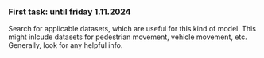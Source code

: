 ### First task: until friday 1.11.2024

Search for applicable datasets, which are useful for this kind of model. This might inlcude datasets for pedestrian movement, vehicle movement, etc. 
Generally, look for any helpful info.